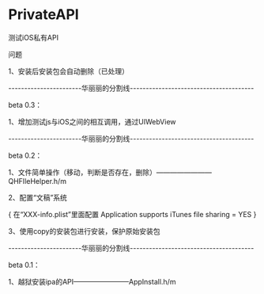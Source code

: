 PrivateAPI
==========

测试iOS私有API

问题

1、安装后安装包会自动删除（已处理）

-----------------------华丽丽的分割线---------------------------------------

beta 0.3：

1、增加测试js与iOS之间的相互调用，通过UIWebView

-----------------------华丽丽的分割线---------------------------------------

beta 0.2：

1、文件简单操作（移动，判断是否存在，删除）————————QHFIleHelper.h/m

2、配置“文稿”系统

{
   在“XXX-info.plist”里面配置
   Application supports iTunes file sharing = YES
}

3、使用copy的安装包进行安装，保护原始安装包

-----------------------华丽丽的分割线---------------------------------------

beta 0.1：

1、越狱安装ipa的API————————AppInstall.h/m

